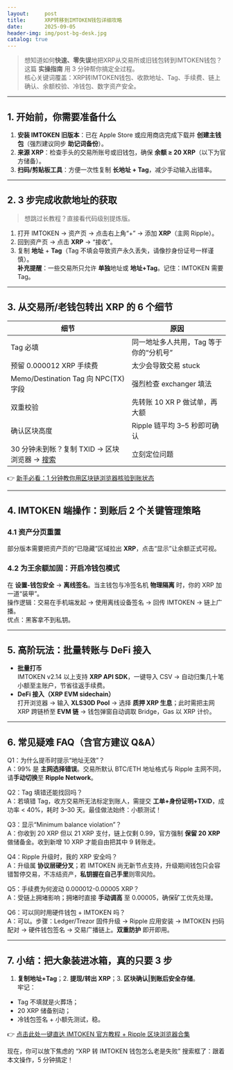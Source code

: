 ```yaml
---
layout:     post
title:      XRP转移到IMTOKEN钱包详细攻略
date:       2025-09-05
header-img: img/post-bg-desk.jpg
catalog: true
---
```


> 想知道如何**快速、零失误**地把XRP从交易所或旧钱包转到IMTOKEN钱包？这篇 **实操指南** 用 3 分钟帮你搞定全过程。  
> 核心关键词覆盖：XRP转IMTOKEN钱包、收款地址、Tag、手续费、链上确认、余额校验、冷钱包、数字资产安全。

---

## 1. 开始前，你需要准备什么

1. **安装 IMTOKEN 旧版本**：已在 Apple Store 或应用商店完成下载并 **创建主钱包**（强烈建议同步 **助记词备份**）。  
2. **来源 XRP**：检查手头的交易所账号或旧钱包，确保 **余额 ≥ 20 XRP**（以下为官方储备）。  
3. **扫码/剪贴板工具**：方便一次性复制 **长地址 + Tag**，减少手动输入出错率。

---

## 2. 3 步完成收款地址的获取
> 想跳过长教程？直接看代码级别提炼版。

1. 打开 IMTOKEN → 资产页 → 点击右上角“+” → 添加 **XRP**（主网 Ripple）。  
2. 回到资产页 → 点击 **XRP** → “接收”。  
3. 复制 **地址** + **Tag**（Tag 不填会导致资产永久丢失，请像抄身份证号一样谨慎）。  
   **补充提醒**：一些交易所只允许 **单独**地址或 **地址+Tag**。记住：IMTOKEN 需要 Tag。

---

## 3. 从交易所/老钱包转出 XRP 的 6 个细节

| 细节 | 原因 |
| --- | --- |
| Tag 必填 | 同一地址多人共用，Tag 等于你的“分机号” |
| 预留 0.000012 XRP 手续费 | 太少会导致交易 stuck |
| Memo/Destination Tag 向 NPC(TX) 字段 | 强烈检查 exchanger 填法 |
| 双重校验 | 先转账 10 XR P 做试单，再大额 |
| 确认区块高度 | Ripple 链平均 3–5 秒即可确认 |
| 30 分钟未到帐？复制 TXID → 区块浏览器 → [搜索](https://okxdog.com/) | 立刻定位问题 |

👉 [新手必看：1 分钟教你用区块链浏览器核验到账状态](https://okxdog.com/)

---

## 4. IMTOKEN 端操作：到账后 2 个关键管理策略

### 4.1 **资产分页重置**
部分版本需要把资产页的“已隐藏”区域拉出 **XRP**，点击“显示”让余额正式可视。

### 4.2 **为王余额加固：开启冷钱包模式**
在 **设置-钱包安全** → **离线签名**。当主钱包与冷签名机 **物理隔离** 时，你的 XRP 加一道“装甲”。  
操作逻辑：交易在手机端发起 → 使用离线设备签名 → 回传 IMTOKEN → 链上广播。  
优点：黑客拿不到私钥。

---

## 5. 高阶玩法：批量转账与 DeFi 接入

- **批量打币**  
  IMTOKEN v2.14 以上支持 **XRP API SDK**，一键导入 CSV → 自动归集几十笔小额至主账户，节省往返手续费。  
- **DeFi 接入（XRP EVM sidechain）**  
  打开浏览器 → 输入 **XLS30D Pool** → 选择 **质押 XRP 生息**；此时需把主网 XRP 跨链桥至 **EVM 链** → 钱包弹窗自动调取 Bridge，Gas 以 XRP 计价。

---

## 6. 常见疑难 FAQ（含官方建议 Q&A）

Q1：为什么提币时提示“地址无效”？  
A：99% 是 **主网选择错误**。交易所默认 BTC/ETH 地址格式与 Ripple 主网不同，请**手动切换**至 **Ripple Network**。

Q2：Tag 填错还能找回吗？  
A：若填错 Tag，收方交易所无法标定到账人，需提交 **工单+身份证明+TXID**，成功率 < 40%，耗时 3–30 天。最佳做法始终：小额测试！

Q3：显示“Minimum balance violation”？  
A：你收到 20 XRP 但以 21 XRP 支付，链上仅剩 0.99，官方强制 **保留 20 XRP** 做储备金。收到新增 10 XRP 才能自由把其中 9 转账走。

Q4：Ripple 升级时，我的 XRP 安全吗？  
A：升级属 **协议层硬分叉**；若 IMTOKEN 尚无新节点支持，升级期间钱包只会容错暂停交易，不冻结资产，**私钥握在自己手里**则零风险。

Q5：手续费为何波动 0.000012-0.00005 XRP？  
A：受链上拥堵影响；拥堵时直接 **手动调高** 至 0.00005，确保矿工优先处理。

Q6：可以同时用硬件钱包 + IMTOKEN 吗？  
A：可以。步骤：Ledger/Trezor 固件升级 → Ripple 应用安装 → IMTOKEN 扫码配对 → 硬件钱包签名 → 交易广播链上。**双重防护** 即开即用。

---

## 7. 小结：把大象装进冰箱，真的只要 3 步

1. **复制地址+Tag**；2. **提现/转出 XRP**；3. **区块确认|到账后安全存储**。  
牢记：  
- Tag 不填就是火葬场；  
- 20 XRP 储备别动；  
- 冷钱包签名 + 小额先测试，稳。

👉 [点击此处一键直达 IMTOKEN 官方教程 + Ripple 区块浏览器合集](https://okxdog.com/)

现在，你可以放下焦虑的 “XRP 转 IMTOKEN 钱包怎么老是失败” 搜索框了：跟着本文操作，5 分钟搞定！